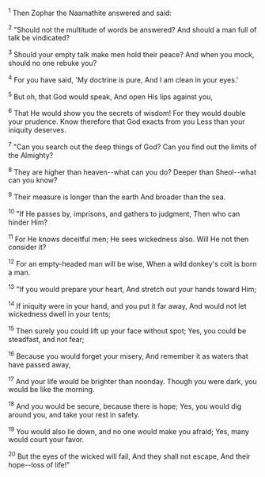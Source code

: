 <sup>1</sup> 
Then Zophar the Naamathite answered and said: 

<sup>2</sup> 
"Should not the multitude of words be answered? And should a man full of talk be vindicated? 

<sup>3</sup> 
Should your empty talk make men hold their peace? And when you mock, should no one rebuke you? 

<sup>4</sup> 
For you have said, 'My doctrine is pure, And I am clean in your eyes.' 

<sup>5</sup> 
But oh, that God would speak, And open His lips against you, 

<sup>6</sup> 
That He would show you the secrets of wisdom! For they would double your prudence. Know therefore that God exacts from you Less than your iniquity deserves. 

<sup>7</sup> 
"Can you search out the deep things of God? Can you find out the limits of the Almighty? 

<sup>8</sup> 
They are higher than heaven--what can you do? Deeper than Sheol--what can you know? 

<sup>9</sup> 
Their measure is longer than the earth And broader than the sea. 

<sup>10</sup> 
"If He passes by, imprisons, and gathers to judgment, Then who can hinder Him? 

<sup>11</sup> 
For He knows deceitful men; He sees wickedness also. Will He not then consider it? 

<sup>12</sup> 
For an empty-headed man will be wise, When a wild donkey's colt is born a man. 

<sup>13</sup> 
"If you would prepare your heart, And stretch out your hands toward Him; 

<sup>14</sup> 
If iniquity were in your hand, and you put it far away, And would not let wickedness dwell in your tents; 

<sup>15</sup> 
Then surely you could lift up your face without spot; Yes, you could be steadfast, and not fear; 

<sup>16</sup> 
Because you would forget your misery, And remember it as waters that have passed away, 

<sup>17</sup> 
And your life would be brighter than noonday. Though you were dark, you would be like the morning. 

<sup>18</sup> 
And you would be secure, because there is hope; Yes, you would dig around you, and take your rest in safety. 

<sup>19</sup> 
You would also lie down, and no one would make you afraid; Yes, many would court your favor. 

<sup>20</sup> 
But the eyes of the wicked will fail, And they shall not escape, And their hope--loss of life!"